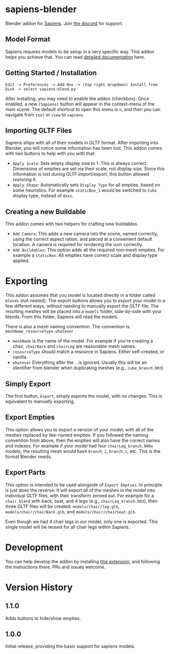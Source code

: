 # sapiens-blender

Blender addon for [Sapiens](https://store.steampowered.com/app/1060230/Sapiens/). Join [the discord](https://discord.gg/WnN8hj2Fyg) for support.

## Model Format

Sapiens requires models to be setup in a very specific way. This addon helps you achieve that. You can read [detailed documentation](https://wiki.sapiens.dev/docs/models/model-format.html) here.

## Getting Started / Installation

`Edit -> Preferences -> Add-Ons -> (top right dropdown) Install from Disk -> select sapiens-blend.py`

After installing, you may need to enable the addon (checkbox). Once enabled, a new `[Sapiens]` button will appear in the context-menu of the main scene. The default shortcut to open this menu is `n`, and then you can navigate from `tool` or `view` to `sapiens`.

## Importing GLTF Files

Sapiens ships with all of their models in GLTF format. After importing into Blender, you will notice some information has been lost. This addon comes with two buttons to help with you with that:
- `Apply Scale`: Sets empty display size to 1. This is always correct. Dimensions of empties are set via their scale, not display size. Since this information is lost during GLTF import/export, this button allowed restoring it.
- `Apply Shape`: Automatically sets `Display Type` for all empties, based on some heuristics. For example `staticBox_1` would be switched to `Cube` display type, instead of `Axes`.

## Creating a new Buildable

This addon comes with two helpers for crafting new buildables.

- `Add Camera`: This adds a new camera into the scene, named correctly, using the correct aspect ration, and placed at a convenient default location. A camera is required for rendering the icon correctly.
- `Add Buildables`: This option adds all the required non-mesh empties. For example a `staticBox`. All empties have correct scale and display type applied.

# Exporting

This addon assumes that you model is located directly in a folder called `blends` (not nested). The export buttons allows you to export your model in a few different ways, without needing to manually export the GLTF file. The resulting meshes will be placed into a `models` folder, side-by-side with your blends. From this folder, Sapiens will read the models.

There is also a mesh naming convention. The convention is: `meshName_resourceType.whatever`

 - `meshName` is the name of the model. For example if you're creating a chair, `chairBack` and `chairLeg` are reasonable mesh names.
 - `resourceType` should match a resource in Sapiens. Either self-created, or vanilla.
 - `whatever` Everything after the `.` is ignored. Usually this will be an identifier from blender when duplicating meshes (e.g., `cube_branch.003`)

## Simply Export

The first button, `Export`, simply exports the model, with no changes. This is equivalent to manually exporting.

## Export Empties

This option allows you to export a version of your model, with all of the meshes replaced by like-named empties. If you followed the naming convention from above, then the empties will also have the correct names and indexes. For example if your model had four `chairLeg_branch.000x` models, the resulting mesh would have `branch_1`, `branch_2`, etc. This is the format Blender needs.

## Export Parts

This option is intended to be used alongside of `Export Empties`. In principle is just does the reverse: It will export all of the meshes in the model into individual GLTF files, with their transform zeroed out. For example for a `chair.blend` with back, seat, and 4 legs (e.g., `chairLeg_branch.003`), then three GLTF files will be created: `models/chair/leg.glb`, `models/chair/chairBack.glb`, and `models/chair/chairSeat.glb`.

Even though we had 4 chair legs in our model, only one is exported. This single model will be reused for all chair legs within Sapiens.

# Development

You can help develop the addon by installing [this extension](https://marketplace.visualstudio.com/items?itemName=JacquesLucke.blender-development), and following the instructions there. PRs and issues welcome.

# Version History

## 1.1.0

Adds buttons to hide/show empties.

## 1.0.0

Initial release, providing the basic support for sapiens models.
